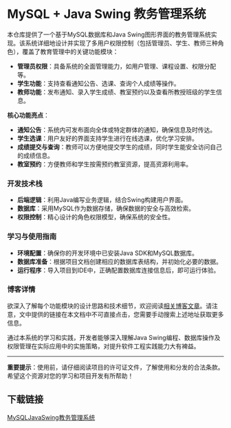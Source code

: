 # MySQL + Java Swing 教务管理系统

本仓库提供了一个基于MySQL数据库和Java Swing图形界面的教务管理系统实现。该系统详细地设计并实现了多用户权限控制（包括管理员、学生、教师三种角色），覆盖了教育管理中的关键功能模块：

- **管理员权限**：具备系统的全面管理能力，如用户管理、课程设置、权限分配等。
- **学生功能**：支持查看通知公告、选课、查询个人成绩等操作。
- **教师功能**：发布通知、录入学生成绩、教室预约以及查看所教授班级的学生信息。

**核心功能亮点**：
- **通知公告**：系统内可发布面向全体或特定群体的通知，确保信息及时传达。
- **学生选课**：用户友好的界面支持学生进行在线选课，优化学习安排。
- **成绩提交与查询**：教师可以方便地提交学生的成绩，同时学生能安全访问自己的成绩信息。
- **教室预约**：方便教师和学生按需预约教室资源，提高资源利用率。

### 开发技术栈
- **后端逻辑**：利用Java编写业务逻辑，结合Swing构建用户界面。
- **数据库**：采用MySQL作为数据存储，确保数据的安全与高效检索。
- **权限控制**：精心设计的角色权限模型，确保系统的安全性。

### 学习与使用指南
- **环境配置**：确保你的开发环境中已安装Java SDK和MySQL数据库。
- **数据库准备**：根据项目文档创建相应的数据库表结构，并初始化必要的数据。
- **运行程序**：导入项目到IDE中，正确配置数据库连接信息后，即可运行体验。

### 博客详情
欲深入了解每个功能模块的设计思路和技术细节，欢迎阅读[相关博客文章](https://blog.csdn.net/qq_36282404/article/details/80600705)。请注意，文中提供的链接在本文档中不可直接点击，您需要手动搜索上述地址获取更多信息。

通过本系统的学习和实践，开发者能够深入理解Java Swing编程、数据库操作及权限管理在实际应用中的实施策略，对提升软件工程实践能力大有裨益。

---

**重要提示**：使用前，请仔细阅读项目的许可证文件，了解使用和分发的合法条款。希望这个资源对您的学习和项目开发有所帮助！

## 下载链接

[MySQLJavaSwing教务管理系统](https://pan.quark.cn/s/59d07f56985e)